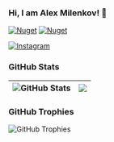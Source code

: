 ### Hi, I am Alex Milenkov! 👋


[![Nuget](https://img.shields.io/badge/NuGet%20Downloads-5M-brightgreen)](https://www.nuget.org/profiles/ivaylo.kenov) [![Nuget](https://img.shields.io/nuget/dt/MyTested.WebApi?label=Best%20NuGet%20Package)](https://www.nuget.org/profiles/ivaylo.kenov) 

[![Instagram](https://img.shields.io/badge/-Instagram-e4405f?style=flat-square&logo=Instagram&logoColor=white)](https://www.instagram.com/alex.milenkov15/) 

### GitHub Stats

| <img align="center" src="https://github-readme-stats.vercel.app/api?username=ivaylokenov&count_private=true&show_icons=true&include_all_commits=true&hide_border=true&hide=contribs" alt="GitHub Stats" /> | <img align="center" src="https://github-readme-stats.vercel.app/api/top-langs/?username=ivaylokenov&layout=compact&hide_border=true" /> |
| ------------- | ------------- |

### GitHub Trophies

<img align="center" src="https://github-profile-trophy.vercel.app/?username=ivaylokenov&rank=-C,-B" alt="GitHub Trophies" />
